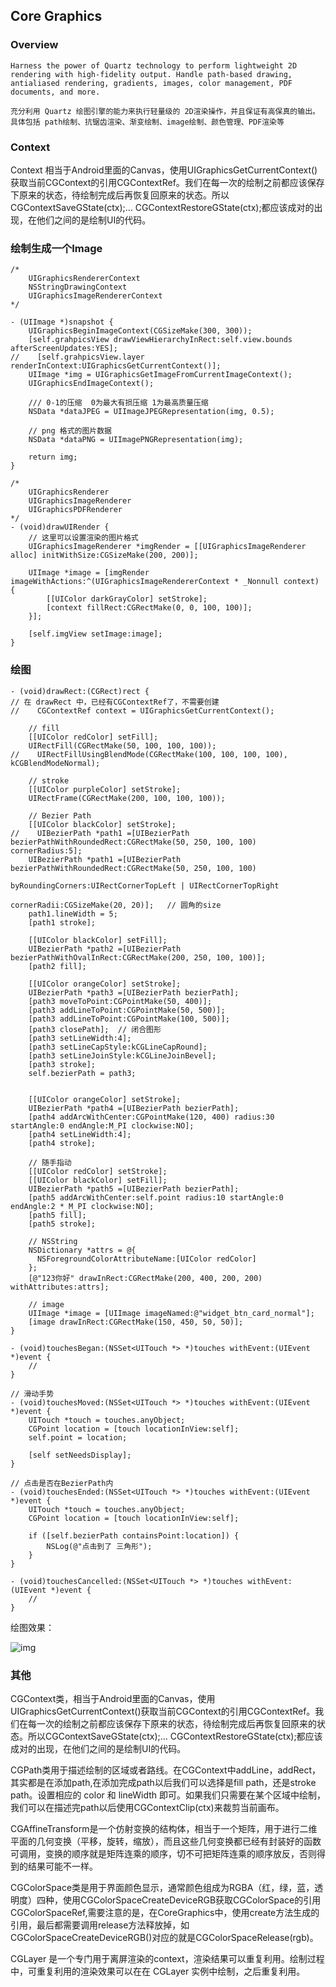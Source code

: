 ## Core Graphics
### Overview 

```
Harness the power of Quartz technology to perform lightweight 2D rendering with high-fidelity output. Handle path-based drawing, antialiased rendering, gradients, images, color management, PDF documents, and more.

充分利用 Quartz 绘图引擎的能力来执行轻量级的 2D渲染操作，并且保证有高保真的输出。
具体包括 path绘制、抗锯齿渲染、渐变绘制、image绘制、颜色管理、PDF渲染等

```

### Context

Context 相当于Android里面的Canvas，使用UIGraphicsGetCurrentContext()获取当前CGContext的引用CGContextRef。我们在每一次的绘制之前都应该保存下原来的状态，待绘制完成后再恢复回原来的状态。所以CGContextSaveGState(ctx);… CGContextRestoreGState(ctx);都应该成对的出现，在他们之间的是绘制UI的代码。

### 绘制生成一个Image

```
/*
    UIGraphicsRendererContext
    NSStringDrawingContext
    UIGraphicsImageRendererContext
*/

- (UIImage *)snapshot {
    UIGraphicsBeginImageContext(CGSizeMake(300, 300));
    [self.grahpicsView drawViewHierarchyInRect:self.view.bounds afterScreenUpdates:YES];
//    [self.grahpicsView.layer renderInContext:UIGraphicsGetCurrentContext()];
    UIImage *img = UIGraphicsGetImageFromCurrentImageContext();
    UIGraphicsEndImageContext();
    
    /// 0-1的压缩  0为最大有损压缩 1为最高质量压缩
    NSData *dataJPEG = UIImageJPEGRepresentation(img, 0.5);
    
    // png 格式的图片数据
    NSData *dataPNG = UIImagePNGRepresentation(img);
    
    return img;
}

/*
    UIGraphicsRenderer
    UIGraphicsImageRenderer
    UIGraphicsPDFRenderer
*/
- (void)drawUIRender {
    // 这里可以设置渲染的图片格式
    UIGraphicsImageRenderer *imgRender = [[UIGraphicsImageRenderer alloc] initWithSize:CGSizeMake(200, 200)];
    
    UIImage *image = [imgRender imageWithActions:^(UIGraphicsImageRendererContext * _Nonnull context) {
        [[UIColor darkGrayColor] setStroke];
        [context fillRect:CGRectMake(0, 0, 100, 100)];
    }];
    
    [self.imgView setImage:image];
}

```

### 绘图

```
- (void)drawRect:(CGRect)rect {
// 在 drawRect 中，已经有CGContextRef了，不需要创建
//    CGContextRef context = UIGraphicsGetCurrentContext();

    // fill
    [[UIColor redColor] setFill];
    UIRectFill(CGRectMake(50, 100, 100, 100));
//    UIRectFillUsingBlendMode(CGRectMake(100, 100, 100, 100), kCGBlendModeNormal);
    
    // stroke
    [[UIColor purpleColor] setStroke];
    UIRectFrame(CGRectMake(200, 100, 100, 100));
    
    // Bezier Path
    [[UIColor blackColor] setStroke];
//    UIBezierPath *path1 =[UIBezierPath bezierPathWithRoundedRect:CGRectMake(50, 250, 100, 100) cornerRadius:5];
    UIBezierPath *path1 =[UIBezierPath bezierPathWithRoundedRect:CGRectMake(50, 250, 100, 100)
                                               byRoundingCorners:UIRectCornerTopLeft | UIRectCornerTopRight
                                                     cornerRadii:CGSizeMake(20, 20)];   // 圆角的size
    path1.lineWidth = 5;
    [path1 stroke];
    
    [[UIColor blackColor] setFill];
    UIBezierPath *path2 =[UIBezierPath bezierPathWithOvalInRect:CGRectMake(200, 250, 100, 100)];
    [path2 fill];
    
    [[UIColor orangeColor] setStroke];
    UIBezierPath *path3 =[UIBezierPath bezierPath];
    [path3 moveToPoint:CGPointMake(50, 400)];
    [path3 addLineToPoint:CGPointMake(50, 500)];
    [path3 addLineToPoint:CGPointMake(100, 500)];
    [path3 closePath];  // 闭合图形
    [path3 setLineWidth:4];
    [path3 setLineCapStyle:kCGLineCapRound];
    [path3 setLineJoinStyle:kCGLineJoinBevel];
    [path3 stroke];
    self.bezierPath = path3;
    

    [[UIColor orangeColor] setStroke];
    UIBezierPath *path4 =[UIBezierPath bezierPath];
    [path4 addArcWithCenter:CGPointMake(120, 400) radius:30 startAngle:0 endAngle:M_PI clockwise:NO];
    [path4 setLineWidth:4];
    [path4 stroke];
    
    // 随手指动
    [[UIColor redColor] setStroke];
    [[UIColor blackColor] setFill];
    UIBezierPath *path5 =[UIBezierPath bezierPath];
    [path5 addArcWithCenter:self.point radius:10 startAngle:0 endAngle:2 * M_PI clockwise:NO];
    [path5 fill];
    [path5 stroke];
    
    // NSString
    NSDictionary *attrs = @{
      NSForegroundColorAttributeName:[UIColor redColor]
    };
    [@"123你好" drawInRect:CGRectMake(200, 400, 200, 200) withAttributes:attrs];
    
    // image
    UIImage *image = [UIImage imageNamed:@"widget_btn_card_normal"];
    [image drawInRect:CGRectMake(150, 450, 50, 50)];
}

- (void)touchesBegan:(NSSet<UITouch *> *)touches withEvent:(UIEvent *)event {
    //
}

// 滑动手势
- (void)touchesMoved:(NSSet<UITouch *> *)touches withEvent:(UIEvent *)event {
    UITouch *touch = touches.anyObject;
    CGPoint location = [touch locationInView:self];
    self.point = location;
    
    [self setNeedsDisplay];
}

// 点击是否在BezierPath内
- (void)touchesEnded:(NSSet<UITouch *> *)touches withEvent:(UIEvent *)event {
    UITouch *touch = touches.anyObject;
    CGPoint location = [touch locationInView:self];
    
    if ([self.bezierPath containsPoint:location]) {
        NSLog(@"点击到了 三角形");
    }
}

- (void)touchesCancelled:(NSSet<UITouch *> *)touches withEvent:(UIEvent *)event {
    //
}
```

绘图效果：

![img](/asserts/img/coregraphics.jpg)


### 其他

CGContext类，相当于Android里面的Canvas，使用UIGraphicsGetCurrentContext()获取当前CGContext的引用CGContextRef。我们在每一次的绘制之前都应该保存下原来的状态，待绘制完成后再恢复回原来的状态。所以CGContextSaveGState(ctx);… CGContextRestoreGState(ctx);都应该成对的出现，在他们之间的是绘制UI的代码。

CGPath类用于描述绘制的区域或者路线。在CGContext中addLine，addRect，其实都是在添加path,在添加完成path以后我们可以选择是fill path，还是stroke path。设置相应的 color 和 lineWidth 即可。如果我们只需要在某个区域中绘制，我们可以在描述完path以后使用CGContextClip(ctx)来裁剪当前画布。

CGAffineTransform是一个仿射变换的结构体，相当于一个矩阵，用于进行二维平面的几何变换（平移，旋转，缩放），而且这些几何变换都已经有封装好的函数可调用，变换的顺序就是矩阵连乘的顺序，切不可把矩阵连乘的顺序放反，否则得到的结果可能不一样。

CGColorSpace类是用于界面颜色显示，通常颜色组成为RGBA（红，绿，蓝，透明度）四种，使用CGColorSpaceCreateDeviceRGB获取CGColorSpace的引用CGColorSpaceRef,需要注意的是，在CoreGraphics中，使用create方法生成的引用，最后都需要调用release方法释放掉，如CGColorSpaceCreateDeviceRGB()对应的就是CGColorSpaceRelease(rgb)。

CGLayer 是一个专门用于离屏渲染的context，渲染结果可以重复利用。绘制过程中，可重复利用的渲染效果可以在在 CGLayer 实例中绘制，之后重复利用。